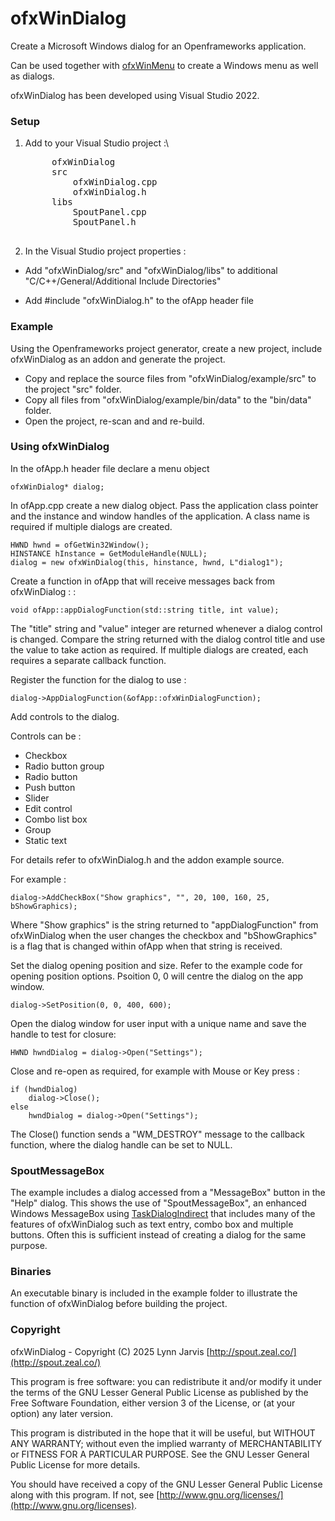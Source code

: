 # ofxWinDialog

Create a Microsoft Windows dialog for an Openframeworks application.

Can be used together with [ofxWinMenu](https://github.com/leadedge/ofxWinMenu) to create a Windows menu as well as dialogs.

ofxWinDialog has been developed using Visual Studio 2022.

### Setup

1. Add to your Visual Studio project :\
	<pre>
		ofxWinDialog
		src
			ofxWinDialog.cpp
			ofxWinDialog.h
		libs
			SpoutPanel.cpp
			SpoutPanel.h
	</pre>

2. In the Visual Studio project properties :

- Add "ofxWinDialog/src" and "ofxWinDialog/libs" to additional "C/C++/General/Additional Include Directories"

- Add #include "ofxWinDialog.h" to the ofApp header file

### Example

Using the Openframeworks project generator, create a new project, include ofxWinDialog as an addon and generate the project.

- Copy and replace the source files from "ofxWinDialog/example/src" to the project "src" folder.
- Copy all files from "ofxWinDialog/example/bin/data" to the "bin/data" folder.
- Open the project, re-scan and and re-build.

### Using ofxWinDialog

In the ofApp.h header file declare a menu object

    ofxWinDialog* dialog;
	
In ofApp.cpp create a new dialog object. Pass the application class pointer and the instance and window handles of the application. A class name is required if multiple dialogs are created.

	HWND hwnd = ofGetWin32Window();
	HINSTANCE hInstance = GetModuleHandle(NULL);
    dialog = new ofxWinDialog(this, hinstance, hwnd, L"dialog1");
  
Create a function in ofApp that will receive messages back from ofxWinDialog : :

    void ofApp::appDialogFunction(std::string title, int value);
  
The "title" string and "value" integer are returned whenever a dialog control is changed. Compare the string returned with the dialog control title and use the value to take action as required. If multiple dialogs are created, each requires a separate callback function.

Register the function for the dialog to use :

	dialog->AppDialogFunction(&ofApp::ofxWinDialogFunction);
	
Add controls to the dialog.

Controls can be :
- Checkbox
- Radio button group
- Radio button
- Push button
- Slider
- Edit control
- Combo list box
- Group
- Static text

For details refer to ofxWinDialog.h and the addon example source.

For example :

	dialog->AddCheckBox("Show graphics", "", 20, 100, 160, 25, bShowGraphics);

Where "Show graphics" is the string returned to "appDialogFunction" from ofxWinDialog when the user changes the checkbox and "bShowGraphics" is a flag that is changed within ofApp when that string is received.

Set the dialog opening position and size. Refer to the example code for opening position options. Psoition 0, 0 will centre the dialog on the app window.

	dialog->SetPosition(0, 0, 400, 600);
	
Open the dialog window for user input with a unique name and save the handle to test for closure:

	HWND hwndDialog = dialog->Open("Settings");
	
Close and re-open as required, for example with Mouse or Key press :

	if (hwndDialog)
		dialog->Close();
	else
		hwndDialog = dialog->Open("Settings");

The Close() function sends a "WM_DESTROY" message to the callback function, where the dialog handle can be set to NULL.

### SpoutMessageBox

The example includes a dialog accessed from a "MessageBox" button in the "Help" dialog. This shows the use of "SpoutMessageBox", an enhanced Windows MessageBox using [TaskDialogIndirect](https://learn.microsoft.com/en-us/windows/win32/api/commctrl/nf-commctrl-taskdialogindirect) that includes many of the features of ofxWinDialog such as text entry, combo box and multiple buttons. Often this is sufficient instead of creating a dialog for the same purpose.

### Binaries

An executable binary is included in the example folder to illustrate the function of ofxWinDialog before building the project.

### Copyright

ofxWinDialog - Copyright (C) 2025 Lynn Jarvis [http://spout.zeal.co/](http://spout.zeal.co/)

This program is free software: you can redistribute it and/or modify it under the terms of the GNU Lesser  General Public License as published by the Free Software Foundation, either version 3 of the License, or (at your option) any later version.

This program is distributed in the hope that it will be useful, but WITHOUT ANY WARRANTY; without even the implied warranty of MERCHANTABILITY or FITNESS FOR A PARTICULAR PURPOSE.  See the GNU Lesser General Public License for more details.

You should have received a copy of the GNU Lesser General Public License along with this program.  If not, see [http://www.gnu.org/licenses/](http://www.gnu.org/licenses).
